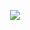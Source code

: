 
<div align="center">
  
![](https://github-readme-stats.vercel.app/api/top-langs/?username=CKAY-9&theme=transparent&hide_border=true&include_all_commits=true&count_private=true)
  
</div>

